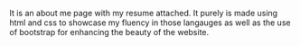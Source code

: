 It is an about me page with my resume attached. It purely is made using html and css to showcase my fluency in those langauges as well as the use of bootstrap for enhancing the beauty of the website.
